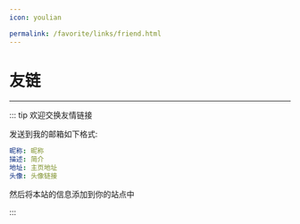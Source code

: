 ```yaml
---
icon: youlian

permalink: /favorite/links/friend.html
---
```


# 友链

<VPCard
  title="独白"
  desc="专心致志做事，大气温和待人。"
  logo=""
  link="https://baidu.com"
/>

---

::: tip 欢迎交换友情链接

发送到我的邮箱如下格式:

```yaml
昵称: 昵称
描述: 简介
地址: 主页地址
头像: 头像链接
```

然后将本站的信息添加到你的站点中

:::


